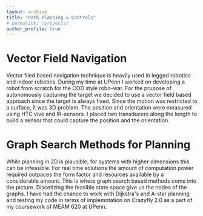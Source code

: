 ```yaml
---
layout: archive
title: "Path Planning & Controls"
# permalink: /projects/
author_profile: true
---
```


# Vector Field Navigation
Vector filed based navigation technique is heavily used in legged robotics and indoor robotics. During my time at UPenn I worked on developing a robot from scratch for the COD style robo-war. For the prupose of autonomously capturing the target we decided to use a vector field based approach since the target is always fixed. Since the motion was restricted to a surface, it was 3D problem. The position and orientation were measured using HTC vive and IR-sensors. I placed two transducers along the length to build a sensor that could capture the position and the orientation. 

# Graph Search Methods for Planning
While planning in 2D is plausible, for systems with higher dimensions this can be infeasible. For real time solutions the amount of computation power required outpaces the form factor and resources available by a considerable amount. This is where graph search based methods come into the picture. Discetizing the feasible state space give us the nodes of the graphs. I have had the chance to work with Dijkstra's and A-star planning and testing my code in terms of implemntation on Crazyfly 2.0 as a part of my coursework of MEAM 620 at UPenn. 

# 